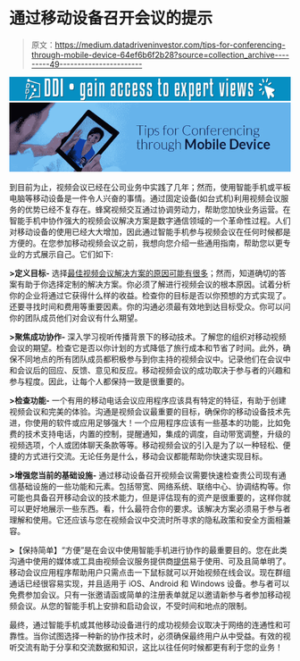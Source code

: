 # 通过移动设备召开会议的提示

> 原文：<https://medium.datadriveninvestor.com/tips-for-conferencing-through-mobile-device-64ef6b6f2b28?source=collection_archive---------49----------------------->

[![](img/fe253c6edadb8854646a76a0e27f85f0.png)](http://www.track.datadriveninvestor.com/1B9E)![](img/3e89bfe114a3df9a9f46e2a1df93d02b.png)

到目前为止，视频会议已经在公司业务中实践了几年；然而，使用智能手机或平板电脑等移动设备是一件令人兴奋的事情。通过固定设备(如台式机)利用视频会议服务的优势已经不复存在。蜂窝视频交互通过协调劳动力，帮助您加快业务运营。在智能手机中协作强大的视频会议解决方案是数字通信领域的一个革命性过程。人们对移动设备的使用已经大大增加，因此通过智能手机参与视频会议在任何时候都是方便的。在您参加移动视频会议之前，我想向您介绍一些通用指南，帮助您以更专业的方式展示自己。它们如下:

**>定义目标-** 选择[最佳视频会议解决方案的原因可能有很多](http://24framesdigital.com/What-we-do/Video-Conferencing.php)；然而，知道确切的答案有助于你选择定制的解决方案。你必须了解进行视频会议的根本原因。试着分析你的企业将通过它获得什么样的收益。检查你的目标是否以你预想的方式实现了。还要寻找时间和费用等重要因素。你的沟通必须最有效地到达目标受众。你可以问你的团队成员他们对会议有什么期望。

**>聚焦成功协作-** 深入学习视听传播背景下的移动技术。了解您的组织对移动视频会议的期望。检查它是否以你计划的方式降低了旅行成本和节省了时间。此外，确保不同地点的所有团队成员都积极参与到你主持的视频会议中。记录他们在会议中和会议后的回应、反馈、意见和反应。移动视频会议的成功取决于参与者的兴趣和参与程度。因此，让每个人都保持一致是很重要的。

**>检查功能-** 一个有用的移动电话会议应用程序应该具有特定的特征，有助于创建视频会议和完美的体验。沟通是视频会议最重要的目标，确保你的移动设备技术先进，你使用的软件或应用足够强大！一个应用程序应该有一些基本的功能，比如免费的技术支持电话，内置的控制，提醒通知，集成的调度，自动带宽调整，升级的视频选项，个人或团体聊天条款等等。移动视频会议的引入是为了以一种轻松、便捷的方式进行交流。无论任务是什么，移动会议都能帮助你快速实现目标。

**>增强您当前的基础设施-** 通过移动设备召开视频会议需要快速检查贵公司现有通信基础设施的一些功能和元素。包括带宽、网络系统、联络中心、协调结构等。你可能也具备召开移动会议的技术能力，但是评估现有的资产是很重要的，这样你就可以更好地展示一些东西。看，什么最符合你的要求。该解决方案必须易于参与者理解和使用。它还应该与您在视频会议中交流时所寻求的隐私政策和安全方面相兼容。

**>**【保持简单】“方便”是在会议中使用智能手机进行协作的最重要目的。您在此类沟通中使用的媒体或工具由视频会议服务提供商[提供](http://24framesdigital.com/)易于使用、可及且简单明了。移动会议应用程序帮助用户只需点击一下鼠标就可以开始视频在线会议。现在群组通话已经很容易实现，并且适用于 iOS、Android 和 Windows 设备。参与者可以免费参加会议。只有一张邀请函或简单的注册表单就足以邀请新参与者参加移动视频会议。从您的智能手机上安排和启动会议，不受时间和地点的限制。

最终，通过智能手机或其他移动设备进行的成功视频会议取决于网络的连通性和可靠性。当你试图选择一种新的协作技术时，必须确保最终用户从中受益。有效的视听交流有助于分享和交流数据和知识，这比以往任何时候都更有利于您的业务！
